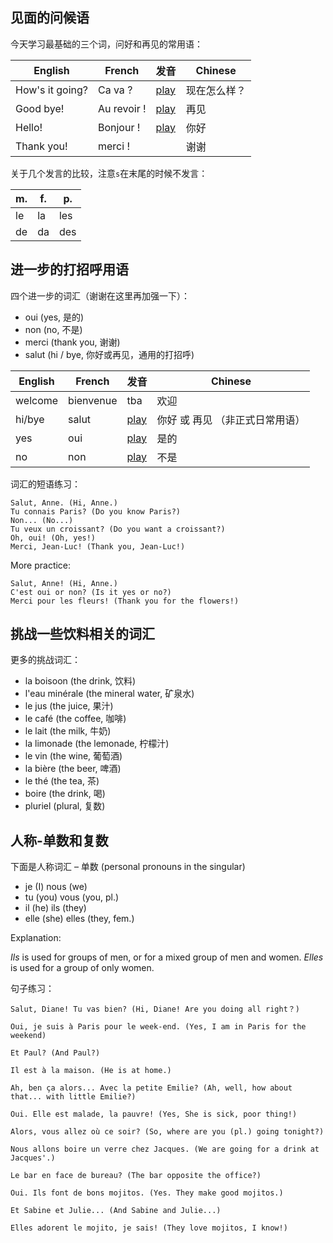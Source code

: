 ## 见面的问候语

今天学习最基础的三个词，问好和再见的常用语：

| English         | French      | 发音                                                                                          | Chinese |
|-----------------|-------------|---------------------------------------------------------------------------------------------|---------|
| How's it going? | Ca va ?     | [play](https://sounds.babbel.com/v1.0.0/sounds/b2b1946aa88541a3b1207e88ad595db7/normal.mp3) | 现在怎么样？  |
| Good bye!       | Au revoir ! | [play](https://sounds.babbel.com/v1.0.0/sounds/a3128cad706a492aadcb3c867926deed/normal.mp3) | 再见      |
| Hello!          | Bonjour !   | [play](https://sounds.babbel.com/v1.0.0/sounds/bf697f79bf6f42488fa4fbc38b43f6b5/normal.mp3) | 你好      |
| Thank you!      | merci !     |                                                                                             | 谢谢      |

关于几个发言的比较，注意`s`在末尾的时候不发言：

| m. | f. | p.  |
|----|----|-----|
| le | la | les |
| de | da | des |

## 进一步的打招呼用语

四个进一步的词汇（谢谢在这里再加强一下）：

- oui (yes, 是的)
- non (no, 不是)
- merci (thank you, 谢谢)
- salut (hi / bye, 你好或再见，通用的打招呼)


| English | French    | 发音  | Chinese |
|---------|-----------|-----|---------|
| welcome | bienvenue | tba | 欢迎      |
| hi/bye  | salut     | [play](https://sounds.babbel.com/v1.0.0/sounds/b9b603944a7c468d8ff08c37765e7557/normal.mp3) | 你好 或 再见 （非正式日常用语） |
| yes     | oui       | [play](https://sounds.babbel.com/v1.0.0/sounds/aa2a24f9b2da476ca4dcae6b9a8ee595/normal.mp3) | 是的                |
| no      | non       | [play](https://sounds.babbel.com/v1.0.0/sounds/d48017681eb94189b033bce7eae703f2/normal.mp3) | 不是                |

词汇的短语练习：

```
Salut, Anne. (Hi, Anne.)
Tu connais Paris? (Do you know Paris?)
Non... (No...)
Tu veux un croissant? (Do you want a croissant?)
Oh, oui! (Oh, yes!)
Merci, Jean-Luc! (Thank you, Jean-Luc!)
```

More practice:
```
Salut, Anne! (Hi, Anne.)
C'est oui or non? (Is it yes or no?)
Merci pour les fleurs! (Thank you for the flowers!)
```

## 挑战一些饮料相关的词汇

更多的挑战词汇：

- la boisoon (the drink, 饮料)
- l'eau minérale (the mineral water, 矿泉水)
- le jus (the juice, 果汁)
- le café (the coffee, 咖啡)
- le lait (the milk, 牛奶)
- la limonade (the lemonade, 柠檬汁)
- le vin (the wine, 葡萄酒)
- la bière (the beer, 啤酒)
- le thé (the tea, 茶)
- boire (the drink, 喝)
- pluriel (plural, 复数)

## 人称-单数和复数

下面是人称词汇 – 单数 (personal pronouns in the singular)

- je (I)    nous (we)
- tu (you)    vous (you, pl.)
- il (he)    ils (they)
- elle (she)    elles (they, fem.)

Explanation:

_Ils_ is used for groups of men, or for a mixed group of men and women.
_Elles_ is used for a group of only women.

句子练习：

```
Salut, Diane! Tu vas bien? (Hi, Diane! Are you doing all right？)

Oui, je suis à Paris pour le week-end. (Yes, I am in Paris for the weekend)

Et Paul? (And Paul?)

Il est à la maison. (He is at home.)

Ah, ben ça alors... Avec la petite Emilie? (Ah, well, how about that... with little Emilie?)

Oui. Elle est malade, la pauvre! (Yes, She is sick, poor thing!)
```

```
Alors, vous allez où ce soir? (So, where are you (pl.) going tonight?)

Nous allons boire un verre chez Jacques. (We are going for a drink at Jacques'.)

Le bar en face de bureau? (The bar opposite the office?)

Oui. Ils font de bons mojitos. (Yes. They make good mojitos.)

Et Sabine et Julie... (And Sabine and Julie...)

Elles adorent le mojito, je sais! (They love mojitos, I know!)
```
